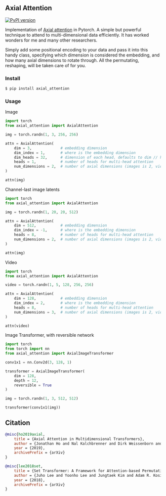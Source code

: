 ## Axial Attention

[![PyPI version](https://badge.fury.io/py/axial-attention.svg)](https://badge.fury.io/py/axial-attention)

Implementation of <a href="https://arxiv.org/abs/1912.12180">Axial attention</a> in Pytorch. A simple but powerful technique to attend to multi-dimensional data efficiently. It has worked wonders for me and many other researchers.

Simply add some positional encoding to your data and pass it into this handy class, specifying which dimension is considered the embedding, and how many axial dimensions to rotate through. All the permutating, reshaping, will be taken care of for you.

### Install

```bash
$ pip install axial_attention
```

### Usage

Image

```python
import torch
from axial_attention import AxialAttention

img = torch.randn(1, 3, 256, 256)

attn = AxialAttention(
    dim = 3,             # embedding dimension
    dim_index = 1,       # where is the embedding dimension
    dim_heads = 32,      # dimension of each head. defaults to dim // heads if not supplied
    heads = 1,           # number of heads for multi-head attention
    num_dimensions = 2,  # number of axial dimensions (images is 2, video is 3, or more)
)

attn(img)
```

Channel-last image latents

```python
import torch
from axial_attention import AxialAttention

img = torch.randn(1, 20, 20, 512)

attn = AxialAttention(
    dim = 512,           # embedding dimension
    dim_index = -1,      # where is the embedding dimension
    heads = 8,           # number of heads for multi-head attention
    num_dimensions = 2,  # number of axial dimensions (images is 2, video is 3, or more)
)

attn(img)
```

Video

```python
import torch
from axial_attention import AxialAttention

video = torch.randn(1, 5, 128, 256, 256)

attn = AxialAttention(
    dim = 128,           # embedding dimension
    dim_index = 2,       # where is the embedding dimension
    heads = 8,           # number of heads for multi-head attention
    num_dimensions = 3,  # number of axial dimensions (images is 2, video is 3, or more)
)

attn(video)
```

Image Transformer, with reversible network

```python
import torch
from torch import nn
from axial_attention import AxialImageTransformer

conv1x1 = nn.Conv2d(3, 128, 1)

transformer = AxialImageTransformer(
    dim = 128,
    depth = 12,
    reversible = True
)

img = torch.randn(1, 3, 512, 512)

transformer(conv1x1(img))
```
## Citation

```bibtex
@misc{ho2019axial,
    title = {Axial Attention in Multidimensional Transformers},
    author = {Jonathan Ho and Nal Kalchbrenner and Dirk Weissenborn and Tim Salimans},
    year = {2019},
    archivePrefix = {arXiv}
}
```

```bibtex
@misc{lee2018set,
    title = {Set Transformer: A Framework for Attention-based Permutation-Invariant Neural Networks},
    author = {Juho Lee and Yoonho Lee and Jungtaek Kim and Adam R. Kosiorek and Seungjin Choi and Yee Whye Teh},
    year = {2018},
    archivePrefix = {arXiv}
}
```